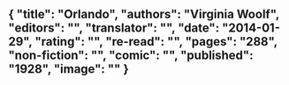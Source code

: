 {
 "title": "Orlando",
 "authors": "Virginia Woolf",
 "editors": "",
 "translator": "",
 "date": "2014-01-29",
 "rating": "",
 "re-read": "",
 "pages": "288",
 "non-fiction": "",
 "comic": "",
 "published": "1928",
 "image": ""
}
---

